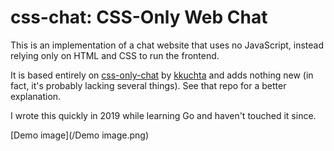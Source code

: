 # css-chat: CSS-Only Web Chat

This is an implementation of a chat website that uses no JavaScript, instead
relying only on HTML and CSS to run the frontend.
 
It is based entirely on
[css-only-chat](https://github.com/kkuchta/css-only-chat) by
[kkuchta](https://github.com/kkuchta) and adds nothing new (in fact, it's
probably lacking several things). See that repo for a better explanation.

I wrote this quickly in 2019 while learning Go and haven't touched it since.

[Demo image](/Demo image.png)

